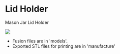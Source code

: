 # Lid Holder

Mason Jar Lid Holder

![](images/hero.jpg)

- Fusion files are in 'models'.
- Exported STL files for printing are in 'manufacture'
